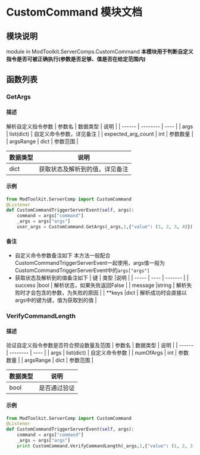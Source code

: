 # CustomCommand 模块文档

## 模块说明
module in ModToolkit.ServerComps.CustomCommand
**本模块用于判断自定义指令是否可被正确执行(参数是否足够、值是否在给定范围内)**

## 函数列表
### GetArgs
#### 描述
解析自定义指令参数
| 参数名 | 数据类型 | 说明 |
| ------ | -------- | ---- |
| args | list(dict) | 自定义命令参数，详见备注 |
| expected_arg_count | int | 参数数量 |
| argsRange | dict | 参数范围 |

| 数据类型 | 说明 |
| -------- | ---- |
| dict | 获取状态及解析到的值，详见备注 |

#### 示例
```python
from ModToolkit.ServerComp import CustomCommand
@Listener
def CustomCommandTriggerServerEvent(self, args):
    command = args["command"]
    _args = args["args"]
    user_args = CustomCommand.GetArgs(_args,1,{"value": (1, 2, 3, 4)})
```
#### 备注
- 自定义命令参数备注如下
本方法一般配合CustomCommandTriggerServerEvent一起使用，args值一般为CustomCommandTriggerServerEvent中的`args["args"]`
- 获取状态及解析到的值备注如下
| 键 |  类型 |说明 |
| ----- | ---- | ------- |
| success |bool | 解析状态，如果失败返回False |
| message |string | 解析失败时才会包含的参数，为失败的原因 |
| \*\*keys |dict | 解析成功时会直接以args中的键为键，值为获取到的值 |

### VerifyCommandLength
#### 描述
验证自定义指令参数是否符合预设数量及范围
| 参数名 | 数据类型 | 说明 |
| ------ | -------- | ---- |
| args | list(dict) | 自定义命令参数 |
| numOfArgs | int | 参数数量 |
| argsRange | dict | 参数范围 |

| 数据类型 | 说明 |
| -------- | ---- |
| bool | 是否通过验证 |

#### 示例
```python
from ModToolkit.ServerComp import CustomCommand
@Listener
def CustomCommandTriggerServerEvent(self, args):
    command = args["command"]
    _args = args["args"]
    print CustomCommand.VerifyCommandLength(_args,1,{"value": (1, 2, 3, 4)})
```

